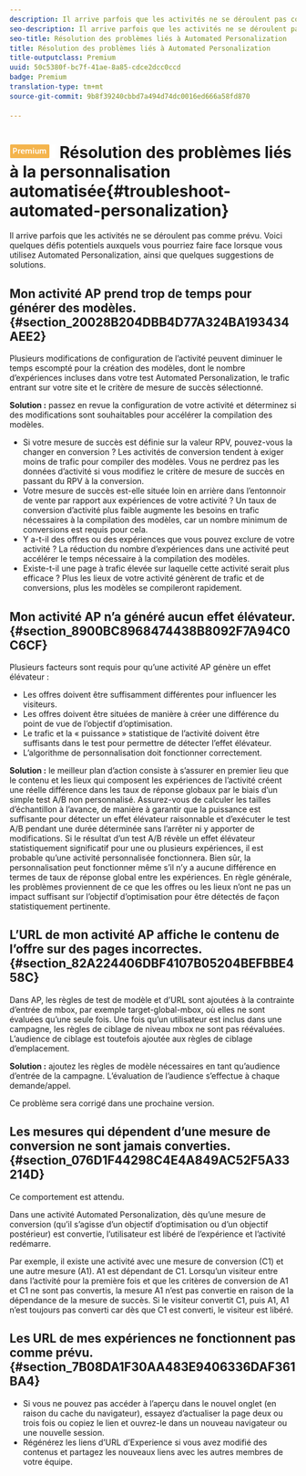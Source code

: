```yaml
---
description: Il arrive parfois que les activités ne se déroulent pas comme prévu. Voici quelques défis potentiels auxquels vous pourriez faire face lorsque vous utilisez Automated Personalization, ainsi que quelques suggestions de solutions.
seo-description: Il arrive parfois que les activités ne se déroulent pas comme prévu. Voici quelques défis potentiels auxquels vous pourriez faire face lorsque vous utilisez Automated Personalization, ainsi que quelques suggestions de solutions.
seo-title: Résolution des problèmes liés à Automated Personalization
title: Résolution des problèmes liés à Automated Personalization
title-outputclass: Premium
uuid: 50c5380f-bc7f-41ae-8a85-cdce2dcc0ccd
badge: Premium
translation-type: tm+mt
source-git-commit: 9b8f39240cbbd7a494d74dc0016ed666a58fd870

---
```



# ![PREMIUM](/help/assets/premium.png) Résolution des problèmes liés à la personnalisation automatisée{#troubleshoot-automated-personalization}

Il arrive parfois que les activités ne se déroulent pas comme prévu. Voici quelques défis potentiels auxquels vous pourriez faire face lorsque vous utilisez Automated Personalization, ainsi que quelques suggestions de solutions.

## Mon activité AP prend trop de temps pour générer des modèles. {#section_20028B204DBB4D77A324BA193434AEE2}

Plusieurs modifications de configuration de l’activité peuvent diminuer le temps escompté pour la création des modèles, dont le nombre d’expériences incluses dans votre test Automated Personalization, le trafic entrant sur votre site et le critère de mesure de succès sélectionné.

**Solution :** passez en revue la configuration de votre activité et déterminez si des modifications sont souhaitables pour accélérer la compilation des modèles.

* Si votre mesure de succès est définie sur la valeur RPV, pouvez-vous la changer en conversion ? Les activités de conversion tendent à exiger moins de trafic pour compiler des modèles. Vous ne perdrez pas les données d’activité si vous modifiez le critère de mesure de succès en passant du RPV à la conversion.
* Votre mesure de succès est-elle située loin en arrière dans l’entonnoir de vente par rapport aux expériences de votre activité ? Un taux de conversion d’activité plus faible augmente les besoins en trafic nécessaires à la compilation des modèles, car un nombre minimum de conversions est requis pour cela.
* Y a-t-il des offres ou des expériences que vous pouvez exclure de votre activité ? La réduction du nombre d’expériences dans une activité peut accélérer le temps nécessaire à la compilation des modèles.
* Existe-t-il une page à trafic élevée sur laquelle cette activité serait plus efficace ? Plus les lieux de votre activité génèrent de trafic et de conversions, plus les modèles se compileront rapidement.

## Mon activité AP n’a généré aucun effet élévateur.  {#section_8900BC8968474438B8092F7A94C0C6CF}

Plusieurs facteurs sont requis pour qu’une activité AP génère un effet élévateur :

* Les offres doivent être suffisamment différentes pour influencer les visiteurs.
* Les offres doivent être situées de manière à créer une différence du point de vue de l’objectif d’optimisation.
* Le trafic et la « puissance » statistique de l’activité doivent être suffisants dans le test pour permettre de détecter l’effet élévateur.
* L’algorithme de personnalisation doit fonctionner correctement.

**Solution :** le meilleur plan d’action consiste à s’assurer en premier lieu que le contenu et les lieux qui composent les expériences de l’activité créent une réelle différence dans les taux de réponse globaux par le biais d’un simple test A/B non personnalisé. Assurez-vous de calculer les tailles d’échantillon à l’avance, de manière à garantir que la puissance est suffisante pour détecter un effet élévateur raisonnable et d’exécuter le test A/B pendant une durée déterminée sans l’arrêter ni y apporter de modifications. Si le résultat d’un test A/B révèle un effet élévateur statistiquement significatif pour une ou plusieurs expériences, il est probable qu’une activité personnalisée fonctionnera. Bien sûr, la personnalisation peut fonctionner même s’il n’y a aucune différence en termes de taux de réponse global entre les expériences. En règle générale, les problèmes proviennent de ce que les offres ou les lieux n’ont ne pas un impact suffisant sur l’objectif d’optimisation pour être détectés de façon statistiquement pertinente.

## L’URL de mon activité AP affiche le contenu de l’offre sur des pages incorrectes.  {#section_82A224406DBF4107B05204BEFBBE458C}

Dans AP, les règles de test de modèle et d’URL sont ajoutées à la contrainte d’entrée de mbox, par exemple target-global-mbox, où elles ne sont évaluées qu’une seule fois. Une fois qu’un utilisateur est inclus dans une campagne, les règles de ciblage de niveau mbox ne sont pas réévaluées. L’audience de ciblage est toutefois ajoutée aux règles de ciblage d’emplacement.

**Solution :** ajoutez les règles de modèle nécessaires en tant qu’audience d’entrée de la campagne. L’évaluation de l’audience s’effectue à chaque demande/appel.

Ce problème sera corrigé dans une prochaine version.

## Les mesures qui dépendent d’une mesure de conversion ne sont jamais converties.  {#section_076D1F44298C4E4A849AC52F5A33214D}

Ce comportement est attendu.

Dans une activité Automated Personalization, dès qu’une mesure de conversion (qu’il s’agisse d’un objectif d’optimisation ou d’un objectif postérieur) est convertie, l’utilisateur est libéré de l’expérience et l’activité redémarre.

Par exemple, il existe une activité avec une mesure de conversion (C1) et une autre mesure (A1). A1 est dépendant de C1. Lorsqu’un visiteur entre dans l’activité pour la première fois et que les critères de conversion de A1 et C1 ne sont pas convertis, la mesure A1 n’est pas convertie en raison de la dépendance de la mesure de succès. Si le visiteur convertit C1, puis A1, A1 n’est toujours pas converti car dès que C1 est converti, le visiteur est libéré.

## Les URL de mes expériences ne fonctionnent pas comme prévu.  {#section_7B08DA1F30AA483E9406336DAF361BA4}

* Si vous ne pouvez pas accéder à l’aperçu dans le nouvel onglet (en raison du cache du navigateur), essayez d’actualiser la page deux ou trois fois ou copiez le lien et ouvrez-le dans un nouveau navigateur ou une nouvelle session.
* Régénérez les liens d’URL d’Experience si vous avez modifié des contenus et partagez les nouveaux liens avec les autres membres de votre équipe.

